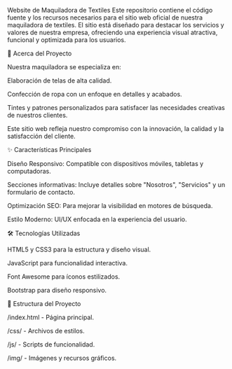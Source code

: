 Website de Maquiladora de Textiles
Este repositorio contiene el código fuente y los recursos necesarios para el sitio web oficial de nuestra maquiladora de textiles. El sitio está diseñado para destacar los servicios y valores de nuestra empresa, ofreciendo una experiencia visual atractiva, funcional y optimizada para los usuarios.

🧵 Acerca del Proyecto

Nuestra maquiladora se especializa en:

Elaboración de telas de alta calidad.

Confección de ropa con un enfoque en detalles y acabados.

Tintes y patrones personalizados para satisfacer las necesidades creativas de nuestros clientes.

Este sitio web refleja nuestro compromiso con la innovación, la calidad y la satisfacción del cliente.

✨ Características Principales

Diseño Responsivo: Compatible con dispositivos móviles, tabletas y computadoras.

Secciones informativas: Incluye detalles sobre "Nosotros", "Servicios" y un formulario de contacto.

Optimización SEO: Para mejorar la visibilidad en motores de búsqueda.

Estilo Moderno: UI/UX enfocada en la experiencia del usuario.

🛠️ Tecnologías Utilizadas

HTML5 y CSS3 para la estructura y diseño visual.

JavaScript para funcionalidad interactiva.

Font Awesome para íconos estilizados.

Bootstrap para diseño responsivo.

📂 Estructura del Proyecto

/index.html - Página principal.

/css/ - Archivos de estilos.

/js/ - Scripts de funcionalidad.

/img/ - Imágenes y recursos gráficos.
